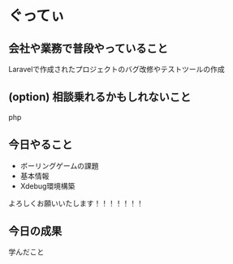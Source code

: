 # ぐってぃ

## 会社や業務で普段やっていること
Laravelで作成されたプロジェクトのバグ改修やテストツールの作成

## (option) 相談乗れるかもしれないこと
php

## 今日やること
- ボーリングゲームの課題
- 基本情報
- Xdebug環境構築

よろしくお願いいたします！！！！！！！

## 今日の成果
学んだこと
